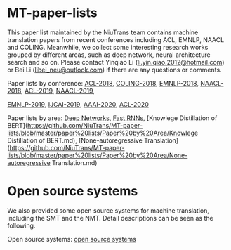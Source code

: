 # MT-paper-lists
This paper list maintained by the NiuTrans team contains machine translation papers from recent conferences including ACL, EMNLP, NAACL and COLING. Meanwhile, we collect some interesting research works grouped by different areas, such as deep network, neural architecture search and so on. Please contact Yinqiao Li (li.yin.qiao.2012@hotmail.com) or Bei Li (libei_neu@outlook.com) if there are any questions or comments.

Paper lists by conference:
[ACL-2018](https://github.com/NiuTrans/MT-paper-lists/blob/master/paper%20lists/Paper%20by%20Conference/ACL-2018.md),
[COLING-2018](https://github.com/NiuTrans/MT-paper-lists/blob/master/paper%20lists/Paper%20by%20Conference/COLING-2018.md),
[EMNLP-2018](https://github.com/NiuTrans/MT-paper-lists/blob/master/paper%20lists/Paper%20by%20Conference/EMNLP-2018.md),
[NAACL-2018](https://github.com/NiuTrans/MT-paper-lists/blob/master/paper%20lists/Paper%20by%20Conference/NAACL-2018.md),
[ACL-2019](https://github.com/NiuTrans/MT-paper-lists/blob/master/paper%20lists/Paper%20by%20Conference/ACL-2019.md),
[NAACL-2019](https://github.com/NiuTrans/MT-paper-lists/blob/master/paper%20lists/Paper%20by%20Conference/NAACL-2019.md),

[EMNLP-2019](https://github.com/NiuTrans/MT-paper-lists/blob/master/paper%20lists/Paper%20by%20Conference/EMNLP-2019.md),
[IJCAI-2019](https://github.com/NiuTrans/MT-paper-lists/blob/master/paper%20lists/Paper%20by%20Conference/IJCAI-2019.md),
[AAAI-2020](https://github.com/NiuTrans/MT-paper-lists/blob/master/paper%20lists/Paper%20by%20Conference/AAAI-2020.md),
[ACL-2020](https://github.com/NiuTrans/MT-paper-lists/blob/master/paper%20lists/Paper%20by%20Conference/ACL-2020.md)

Paper lists by area:
[Deep Networks](https://github.com/NiuTrans/MT-paper-lists/blob/master/paper%20lists/Paper%20by%20Area/Deep-Network.md),
[Fast RNNs](https://github.com/NiuTrans/MT-paper-lists/blob/master/paper%20lists/Paper%20by%20Area/Fast-RNN.md),
[Knowlege Distillation of BERT](https://github.com/NiuTrans/MT-paper-lists/blob/master/paper%20lists/Paper%20by%20Area/Knowlege Distillation of BERT.md),
[None-autoregressive Translation](https://github.com/NiuTrans/MT-paper-lists/blob/master/paper%20lists/Paper%20by%20Area/None-autoregressive Translation.md)


# Open source systems
We also provided some open source systems for machine translation, including the SMT and the NMT. Detail descriptions can be seen as the following.

Open source systems:
[open source systems](https://github.com/NiuTrans/MT-paper-lists/blob/master/open%20source%20system/open%20source%20system.md)
